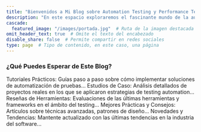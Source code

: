 ```yaml
---
title: "Bienvenidos a Mi Blog sobre Automation Testing y Performance Testing"
description: "En este espacio exploraremos el fascinante mundo de la automatización de pruebas y la optimización de rendimiento en el software. Como profesional con años de experiencia en la industria, mi objetivo es compartir conocimientos, técnicas y mejores prácticas para ayudar a testers y desarrolladores a mejorar la calidad y eficiencia de sus proyectos de software. ¿Qué Puedes Esperar de Este Blog?"
cascade:
  featured_image: "/images/portada.jpg"  # Ruta de la imagen destacada
omit_header_text: true  # Omite el texto del encabezado
disable_share: false  # Permite compartir en redes sociales
type: page  # Tipo de contenido, en este caso, una página
---
```

###   ¿Qué Puedes Esperar de Este Blog?
<div style="text-align: left;">
  Tutoriales Prácticos: Guías paso a paso sobre cómo implementar soluciones de automatización de pruebas...
  Estudios de Caso: Análisis detallados de proyectos reales en los que se aplicaron estrategias de testing automation...
  Reseñas de Herramientas: Evaluaciones de las últimas herramientas y frameworks en el ámbito del testing...
  Mejores Prácticas y Consejos: Artículos sobre técnicas avanzadas, patrones de diseño...
  Novedades y Tendencias: Mantente actualizado con las últimas tendencias en la industria del software...
</div>
